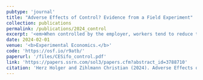 ```yaml
---
pubtype: 'journal'
title: "Adverse Effects of Control? Evidence from a Field Experiment"
collection: publications
permalink: /publications/2024_control
excerpt: '<em>When controlled by the employer, workers tend to reduce their performance particularly on challenging and hard-to-solve tasks.</em>'
date: 2024-02-01
venue: '<b>Experimental Economics.</b>'
code: 'https://osf.io/r9atb/'
paperurl: '/files/CESifo_control.pdf'
link: 'https://papers.ssrn.com/sol3/papers.cfm?abstract_id=3788710'
citation: 'Herz Holger and Zihlmann Christian (2024). Adverse Effects of Control? Evidence from a Field Experiment. <b>Accepted in Experimental Economics.</b>'
---
```

